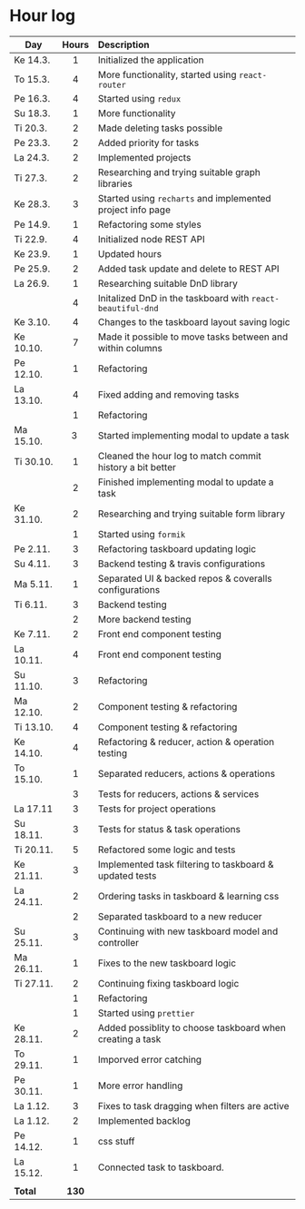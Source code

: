 # Hour log

| Day       |  Hours  | Description                                                |
| --------- | :-----: | :--------------------------------------------------------- |
| Ke 14.3.  |    1    | Initialized the application                                |
| To 15.3.  |    4    | More functionality, started using `react-router`           |
| Pe 16.3.  |    4    | Started using `redux`                                      |
| Su 18.3.  |    1    | More functionality                                         |
| Ti 20.3.  |    2    | Made deleting tasks possible                               |
| Pe 23.3.  |    2    | Added priority for tasks                                   |
| La 24.3.  |    2    | Implemented projects                                       |
| Ti 27.3.  |    2    | Researching and trying suitable graph libraries            |
| Ke 28.3.  |    3    | Started using `recharts` and implemented project info page |
| Pe 14.9.  |    1    | Refactoring some styles                                    |
| Ti 22.9.  |    4    | Initialized node REST API                                  |
| Ke 23.9.  |    1    | Updated hours                                              |
| Pe 25.9.  |    2    | Added task update and delete to REST API                   |
| La 26.9.  |    1    | Researching suitable DnD library                           |
|           |    4    | Initalized DnD in the taskboard with `react-beautiful-dnd` |
| Ke 3.10.  |    4    | Changes to the taskboard layout saving logic               |
| Ke 10.10. |    7    | Made it possible to move tasks between and within columns  |
| Pe 12.10. |    1    | Refactoring                                                |
| La 13.10. |    4    | Fixed adding and removing tasks                            |
|           |    1    | Refactoring                                                |
| Ma 15.10. |   3     | Started implementing modal to update a task                |
| Ti 30.10. |    1    | Cleaned the hour log to match commit history a bit better  |
|           |    2    | Finished implementing modal to update a task               |
| Ke 31.10. |    2    | Researching and trying suitable form library               |
|           |    1    | Started using `formik`                                     |
| Pe 2.11.  |    3    | Refactoring taskboard updating logic                       |
| Su 4.11.  |    3    | Backend testing & travis configurations                    |
| Ma 5.11.  |    1    | Separated UI & backed repos & coveralls configurations     |
| Ti 6.11.  |    3    | Backend testing                                            |
|           |    2    | More backend testing                                       |
| Ke 7.11.  |    2    | Front end component testing                                |
| La 10.11. |    4    | Front end component testing                                |
| Su 11.10. |    3    | Refactoring                                                |
| Ma 12.10. |    2    | Component testing & refactoring                            |
| Ti 13.10. |    4    | Component testing & refactoring                            |
| Ke 14.10. |    4    | Refactoring & reducer, action & operation testing          |
| To 15.10. |    1    | Separated reducers, actions & operations                   |
|           |    3    | Tests for reducers, actions & services                     |
| La 17.11  |    3    | Tests for project operations                               |
| Su 18.11. |    3    | Tests for status & task operations                         |
| Ti 20.11. |    5    | Refactored some logic and tests                            |
| Ke 21.11. |    3    | Implemented task filtering to taskboard & updated tests    |
| La 24.11. |    2    | Ordering tasks in taskboard & learning css                 |
|           |    2    | Separated taskboard to a new reducer                       |
| Su 25.11. |    3    | Continuing with new taskboard model and controller         |
| Ma 26.11. |    1    | Fixes to the new taskboard logic                           |
| Ti 27.11. |    2    | Continuing fixing taskboard logic                          |
|           |    1    | Refactoring                                                |
|           |    1    | Started using `prettier`                                   |
| Ke 28.11. |    2    | Added possiblity to choose taskboard when creating a task  |
| To 29.11. |    1    | Imporved error catching                                    |
| Pe 30.11. |    1    | More error handling                                        |
| La 1.12.  |    3    | Fixes to task dragging when filters are active             |
| La 1.12.  |    2    | Implemented backlog                                        |
| Pe 14.12. |    1    | css stuff                                                  |
| La 15.12. |    1    | Connected task to taskboard.                               |
|           |         |                                                            |
| **Total** | **130** |                                                            |
